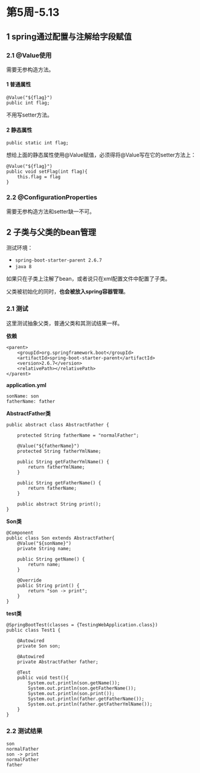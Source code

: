 # 第5周-5.13

## 1 spring通过配置与注解给字段赋值

### 2.1 @Value使用

需要无参构造方法。

#### 1 普通属性

```
@Value("${flag}")
public int flag;
```

不用写setter方法。

#### 2 静态属性

```
public static int flag;
```

想给上面的静态属性使用@Value赋值，必须得将@Value写在它的setter方法上：

```
@Value("${flag}")
public void setFlag(int flag){
    this.flag = flag
}
```

### 2.2 @ConfigurationProperties

需要无参构造方法和setter缺一不可。


## 2 子类与父类的bean管理

测试环境：

* `spring-boot-starter-parent 2.6.7`
* `java 8`

如果只在子类上注解了bean，或者说只在xml配置文件中配置了子类。

父类被初始化的同时，**也会被放入spring容器管理**。

### 2.1 测试

这里测试抽象父类，普通父类和其测试结果一样。

**依赖**

```
<parent>
    <groupId>org.springframework.boot</groupId>
    <artifactId>spring-boot-starter-parent</artifactId>
    <version>2.6.7</version>
    <relativePath></relativePath>
</parent>
```

**application.yml**

```
sonName: son
fatherName: father
```

**AbstractFather类**

```
public abstract class AbstractFather {

    protected String fatherName = "normalFather";

    @Value("${fatherName}")
    protected String fatherYmlName;

    public String getFatherYmlName() {
        return fatherYmlName;
    }

    public String getFatherName() {
        return fatherName;
    }

    public abstract String print();
}
```

**Son类**

```
@Component
public class Son extends AbstractFather{
    @Value("${sonName}")
    private String name;

    public String getName() {
        return name;
    }

    @Override
    public String print() {
        return "son -> print";
    }
}
```

**test类**

```
@SpringBootTest(classes = {TestingWebApplication.class})
public class Test1 {

    @Autowired
    private Son son;

    @Autowired
    private AbstractFather father;

    @Test
    public void test(){
        System.out.println(son.getName());
        System.out.println(son.getFatherName());
        System.out.println(son.print());
        System.out.println(father.getFatherName());
        System.out.println(father.getFatherYmlName());
    }
}
```

### 2.2 测试结果

```
son
normalFather
son -> print
normalFather
father
```